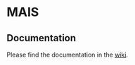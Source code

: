 # MAIS



## Documentation

Please find the documentation in the [wiki](https://github.com/portugal-online/mais/wiki).

